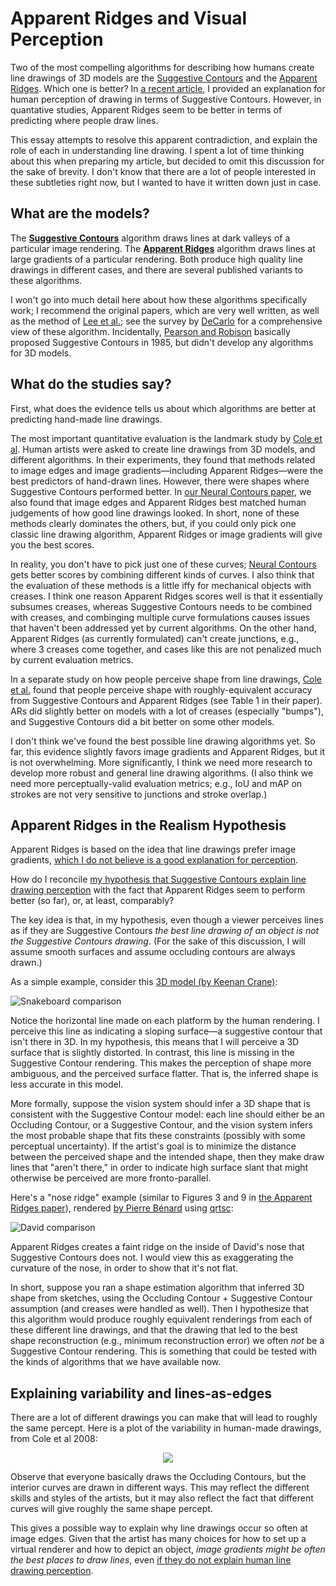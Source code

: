 # Apparent Ridges and Visual Perception

Two of the most compelling algorithms for describing how humans create line drawings of 3D models are the [Suggestive Contours](https://gfx.cs.princeton.edu/gfx/proj/sugcon/) and the [Apparent Ridges](http://people.csail.mit.edu/tjudd/apparentridges.html). Which one is better? In [a recent article](https://journals.sagepub.com/doi/abs/10.1177/0301006620908207?journalCode=peca), I provided an explanation for human perception of drawing in terms of Suggestive Contours. However, in quantative studies, Apparent Ridges seem to be better in terms of predicting where people draw lines.

This essay attempts to resolve this apparent contradiction, and explain the role of each in understanding line drawing. I spent a lot of time thinking about this when preparing my article, but decided to omit this discussion for the sake of brevity. I don't know that there are a lot of people interested in these subtleties right now, but I wanted to have it written down just in case.  

What are the models?
--------

The [**Suggestive Contours**](https://gfx.cs.princeton.edu/gfx/proj/sugcon/) algorithm draws lines at dark valleys of a particular image rendering.   The [**Apparent Ridges**](http://people.csail.mit.edu/tjudd/apparentridges.html) algorithm draws lines at large gradients of a particular rendering. Both produce high quality line drawings in different cases, and there are several published variants to these algorithms.  

I won't go into much detail here about how these algorithms specifically work; I recommend the original papers, which are very well written, as well as the method of [Lee et al.](http://cg.postech.ac.kr/papers/line-drawing-s07.pdf); see the survey by [DeCarlo](http://citeseerx.ist.psu.edu/viewdoc/download?doi=10.1.1.307.216&rep=rep1&type=pdf) for a comprehensive view of these algorithm. Incidentally, [Pearson and Robison](https://ieeexplore.ieee.org/abstract/document/1457470/) basically proposed Suggestive Contours in 1985, but didn't develop any algorithms for 3D models.


What do the studies say?
--------

First, what does the evidence tells us about which algorithms are better at predicting hand-made line drawings.

The most important quantitative evaluation is the landmark study by [Cole et al](https://gfx.cs.princeton.edu/proj/ld3d/). Human artists were asked to create line drawings from 3D models, and different algorithms. In their experiments, they found that methods related to image edges and image gradients—including Apparent Ridges—were the best predictors of hand-drawn lines. However, there were shapes where Suggestive Contours performed better.  In [our Neural Contours paper](), we also found that image edges and Apparent Ridges best matched human judgements of how good line drawings looked.  In short, none of these methods clearly dominates the others, but, if you could only pick one classic line drawing algorithm, Apparent Ridges or image gradients will give you the best scores.

In reality, you don't have to pick just one of these curves; [Neural Contours](https://people.cs.umass.edu/~dliu/projects/NeuralContours/) gets better scores by combining different kinds of curves.  I also think that the evaluation of these methods is a little iffy for mechanical objects with creases. I think one reason Apparent Ridges scores well is that it essentially subsumes creases, whereas Suggestive Contours needs to be combined with creases, and combinging multiple curve formulations causes issues that haven't been addressed yet by current algorithms. On the other hand, Apparent Ridges (as currently formulated) can't create junctions, e.g., where 3 creases come together, and cases like this are not penalized much by current evaluation metrics.

In a separate study on how people perceive shape from line drawings, [Cole et al.](https://gfx.cs.princeton.edu/proj/ld3d/) found that people perceive shape with roughly-equivalent accuracy from Suggestive Contours and Apparent Ridges (see Table 1 in their paper). ARs did slightly better on models with a lot of creases (especially "bumps"), and Suggestive Contours did a bit better on some other models.

I don't think we've found the best possible line drawing algorithms yet. So far, this evidence slightly favors  image gradients and Apparent Ridges, but it is not overwhelming.  More significantly, I think we need more research to develop more robust and general line drawing algorithms.  (I also think we need more perceptually-valid evaluation metrics; e.g., IoU and mAP on strokes are not very sensitive to junctions and stroke overlap.)



Apparent Ridges in the Realism Hypothesis
-------------------------------

Apparent Ridges is based on the idea that line drawings prefer image gradients, [which I do not believe is a good explanation for perception](https://hertzmann.github.io/2020/04/19/lines-as-edges.html).

How do I reconcile [my hypothesis that Suggestive Contours explain line drawing perception](https://journals.sagepub.com/doi/abs/10.1177/0301006620908207?journalCode=peca) with the fact that Apparent Ridges seem to perform better (so far), or, at least, comparably?   

The key idea is that, in my hypothesis, even though a viewer perceives lines as if they are Suggestive Contours _the best line drawing of an object is not the Suggestive Contours drawing_.  (For the sake of this discussion, I will assume smooth surfaces and assume occluding contours are always drawn.)

As a simple example, consider this [3D model (by Keenan Crane)](https://www.cs.cmu.edu/~kmcrane/Projects/ModelRepository/):

![Snakeboard comparison](../../../images/snakeboard.jpg)


Notice the horizontal line made on each platform by the human rendering. I perceive this line as indicating a sloping surface—a suggestive contour that isn't there in 3D. In my hypothesis, this means that I will perceive a 3D surface that is slightly distorted. In contrast, this line is missing in the Suggestive Contour rendering. This makes the perception of shape more ambiguous, and the perceived surface flatter.  That is, the inferred shape is less accurate in this model.

More formally, suppose the vision system should infer a 3D shape that is consistent with the Suggestive Contour model: each line should either be an Occluding Contour, or a Suggestive Contour, and the vision system infers the most probable shape that fits these constraints (possibly with some perceptual uncertainty).  If the artist's goal is to minimize the distance between the perceived shape and the intended shape, then they make draw lines that "aren't there," in order to indicate high surface slant that might otherwise be perceived are more fronto-parallel.

Here's a "nose ridge" example (similar to Figures 3 and 9 in [the Apparent Ridges paper](http://people.csail.mit.edu/tjudd/apparentridges.html)), rendered [by Pierre Bénard](https://arxiv.org/abs/1810.01175) using [qrtsc](https://github.com/fcole/qrtsc):

![David comparison](../../../images/david.jpg)

Apparent Ridges creates a faint ridge on the inside of David's nose that Suggestive Contours does not. I would view this as exaggerating the curvature of the nose, in order to show that it's not flat.

In short, suppose you ran a shape estimation algorithm that inferred 3D shape from sketches, using the Occluding Contour + Suggestive Contour assumption (and creases were handled as well). Then I hypothesize that this algorithm would produce roughly equivalent renderings from each of these different line drawings, and that the drawing that led to the best shape reconstruction (e.g., minimum reconstruction error) we often _not_ be a Suggestive Contour rendering.  This is something that could be tested with the kinds of algorithms that we have available now.


Explaining variability and lines-as-edges
----------------

There are a lot of different drawings you can make that will lead to roughly the same percept. Here is a plot of the variability in human-made drawings, from Cole et al 2008:

<p align="center">
<img src="../../../images/variability.jpg">
</p>

Observe that everyone basically draws the Occluding Contours, but the interior curves are drawn in different ways.  This may reflect the different skills and styles of the artists, but it may also reflect the fact that different curves will give roughly the same shape percept.

This gives a possible way to explain why line drawings occur so often at image edges.  Given that the artist has many choices for how to set up a virtual renderer and how to depict an object, _image gradients might be often the best places to draw lines_, even [if they do not explain human line drawing perception](https://hertzmann.github.io/2020/04/19/lines-as-edges.html).


